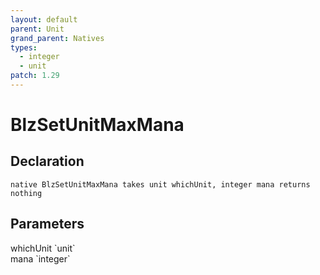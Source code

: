 ```yaml
---
layout: default
parent: Unit
grand_parent: Natives
types:
  - integer
  - unit
patch: 1.29
---
```


# BlzSetUnitMaxMana

## Declaration

```
native BlzSetUnitMaxMana takes unit whichUnit, integer mana returns nothing
```

## Parameters
<dl>
  <dt>whichUnit `unit`</dt>
  <dd></dd>

  <dt>mana `integer`</dt>
  <dd></dd>
</dl>